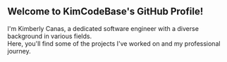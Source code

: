 ## Welcome to KimCodeBase's GitHub Profile!

I'm Kimberly Canas, a dedicated software engineer with a diverse background in various fields.<br/> 
Here, you'll find some of the projects I've worked on and my professional journey.
